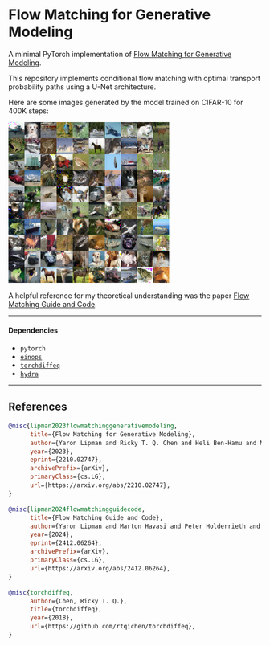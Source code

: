 # Flow Matching for Generative Modeling

A minimal PyTorch implementation of [Flow Matching for Generative Modeling](https://arxiv.org/abs/2210.02747).

This repository implements conditional flow matching with optimal transport probability paths using a U-Net architecture.

Here are some images generated by the model trained on CIFAR-10 for 400K steps:      

![image](samples/0.png)

A helpful reference for my theoretical understanding was the paper [Flow Matching Guide and Code](https://arxiv.org/abs/2412.06264).

---

#### Dependencies

- `pytorch`
- [`einops`](https://einops.rocks/)
- [`torchdiffeq`](https://github.com/rtqichen/torchdiffeq)
- [`hydra`](https://hydra.cc/)

---

## References

```bibtex
@misc{lipman2023flowmatchinggenerativemodeling,
      title={Flow Matching for Generative Modeling}, 
      author={Yaron Lipman and Ricky T. Q. Chen and Heli Ben-Hamu and Maximilian Nickel and Matt Le},
      year={2023},
      eprint={2210.02747},
      archivePrefix={arXiv},
      primaryClass={cs.LG},
      url={https://arxiv.org/abs/2210.02747}, 
}
```

```bibtex
@misc{lipman2024flowmatchingguidecode,
      title={Flow Matching Guide and Code}, 
      author={Yaron Lipman and Marton Havasi and Peter Holderrieth and Neta Shaul and Matt Le and Brian Karrer and Ricky T. Q. Chen and David Lopez-Paz and Heli Ben-Hamu and Itai Gat},
      year={2024},
      eprint={2412.06264},
      archivePrefix={arXiv},
      primaryClass={cs.LG},
      url={https://arxiv.org/abs/2412.06264}, 
}
```
```bibtex
@misc{torchdiffeq,
      author={Chen, Ricky T. Q.},
      title={torchdiffeq},
      year={2018},
      url={https://github.com/rtqichen/torchdiffeq},
}
```
